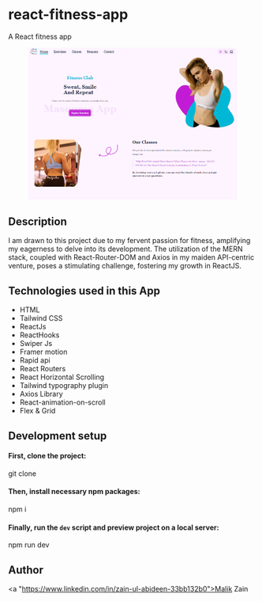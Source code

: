 # react-fitness-app
A React fitness app 
<figure>
  <img src="https://github.com/MalikZain1014/react-fitness-app/blob/main/react-fitness-app.PNG"/>
</figure>

## Description
I am drawn to this project due to my fervent passion for fitness, amplifying my eagerness to delve into its development. The utilization of the MERN stack, coupled with React-Router-DOM and Axios in my maiden API-centric venture, poses a stimulating challenge, fostering my growth in ReactJS.

## Technologies used in this App

<ul>
  <li>HTML</li>
  <li>Tailwind CSS</li>
  <li>ReactJs</li>
  <li>ReactHooks</li>
  <li>Swiper Js</li>
  <li>Framer motion</li>
  <li>Rapid api</li>
  <li>React Routers</li>
  <li>React Horizontal Scrolling</li>
  <li>Tailwind typography plugin</li>
  <li>Axios Library</li>
  <li>React-animation-on-scroll</li>
  <li>Flex & Grid</li>
</ul>

## Development setup

#### First, clone the project:
git clone 

#### Then, install necessary npm packages:
npm i

#### Finally, run the `dev` script and preview project on a local server:
npm run dev

## Author
<a "https://www.linkedin.com/in/zain-ul-abideen-33bb132b0">Malik Zain</a>
